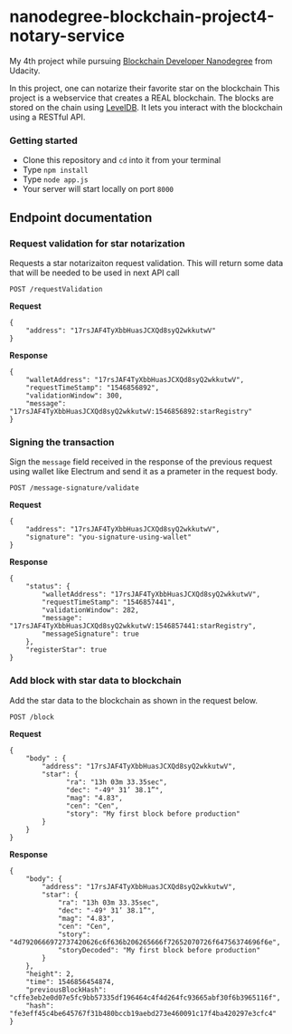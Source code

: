 # nanodegree-blockchain-project4-notary-service

My 4th project while pursuing [Blockchain Developer Nanodegree](https://in.udacity.com/course/blockchain-developer-nanodegree--nd1309) from Udacity.

In this project, one can notarize their favorite star on the blockchain
This project is a webservice that creates a REAL blockchain. The blocks are stored
on the chain using [LevelDB](https://github.com/google/leveldb). It lets
you interact with the blockchain using a RESTful API.

### Getting started
- Clone this repository and `cd` into it from your terminal
- Type `npm install`
- Type `node app.js`
- Your server will start locally on port `8000`

## Endpoint documentation
### Request validation for star notarization

Requests a star notarizaiton request validation. This will return some data that
will be needed to be used in next API call

`POST /requestValidation`


**Request**
```
{
	"address": "17rsJAF4TyXbbHuasJCXQd8syQ2wkkutwV"
}
```

**Response**
```
{
    "walletAddress": "17rsJAF4TyXbbHuasJCXQd8syQ2wkkutwV",
    "requestTimeStamp": "1546856892",
    "validationWindow": 300,
    "message": "17rsJAF4TyXbbHuasJCXQd8syQ2wkkutwV:1546856892:starRegistry"
}
```

### Signing the transaction

Sign the `message` field received in the response of the previous request
using wallet like Electrum and send it as a prameter in the request body.

`POST /message-signature/validate`


**Request**
```
{
	"address": "17rsJAF4TyXbbHuasJCXQd8syQ2wkkutwV",
	"signature": "you-signature-using-wallet"
}
```

**Response**
```
{
    "status": {
        "walletAddress": "17rsJAF4TyXbbHuasJCXQd8syQ2wkkutwV",
        "requestTimeStamp": "1546857441",
        "validationWindow": 282,
        "message": "17rsJAF4TyXbbHuasJCXQd8syQ2wkkutwV:1546857441:starRegistry",
        "messageSignature": true
    },
    "registerStar": true
}
```

### Add block with star data to blockchain

Add the star data to the blockchain as shown in the request below.

`POST /block`


**Request**
```
{
    "body" : {
        "address": "17rsJAF4TyXbbHuasJCXQd8syQ2wkkutwV",
        "star": {
              "ra": "13h 03m 33.35sec",
              "dec": "-49° 31’ 38.1”",
              "mag": "4.83",
              "cen": "Cen",
              "story": "My first block before production"
        }
	}
}
```

**Response**
```
{
    "body": {
        "address": "17rsJAF4TyXbbHuasJCXQd8syQ2wkkutwV",
        "star": {
            "ra": "13h 03m 33.35sec",
            "dec": "-49° 31’ 38.1”",
            "mag": "4.83",
            "cen": "Cen",
            "story": "4d7920666972737420626c6f636b206265666f72652070726f64756374696f6e",
            "storyDecoded": "My first block before production"
        }
    },
    "height": 2,
    "time": 1546856454874,
    "previousBlockHash": "cffe3eb2e0d07e5fc9bb57335df196464c4f4d264fc93665abf30f6b3965116f",
    "hash": "fe3eff45c4be645767f31b480bccb19aebd273e460091c17f4ba420297e3cfc4"
}
```

